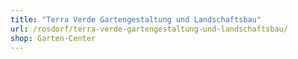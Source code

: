 ```yaml
---
title: "Terra Verde Gartengestaltung und Landschaftsbau"
url: /rosdorf/terra-verde-gartengestaltung-und-landschaftsbau/
shop: Garten-Center
---
```

